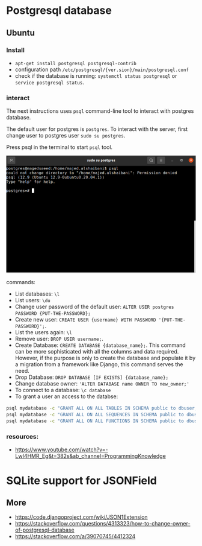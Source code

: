 # Postgresql database

## Ubuntu

### Install

- `apt-get install postgresql postgresql-contrib`
- configuration path `/etc/postgresql/{ver.sion}/main/postgresql.conf`
- check if the database is running: `systemctl status postgresql` or `service postgresql status`.

### interact

The next instructions uses `psql` command-line tool to interact with postgres database.

The default user for postgres is `postgres`. To interact with the server, first change user to postgres user `sudo su postgres`.

Press psql in the terminal to start `psql` tool.

![](imgs/databases/2021-12-28-09-52-40.png)

commands:

- List databases: `\l`
- List users: `\du`
- Change user password of the default user: `ALTER USER postgres PASSWORD {PUT-THE-PASSWORD};`
- Create new user: `CREATE USER {username} WITH PASSWORD '{PUT-THE-PASSWORD}';`.
- List the users again: `\l`
- Remove user: `DROP USER username;`.
- Create Database: `CREATE DATABASE {database_name};`. This command can be more sophisticated with all the columns and data required. However, if the purpose is only to create the database and populate it by a migration from a framework like Django, this command serves the need.
- Drop Database: `DROP DATABASE [IF EXISTS] {database_name};`
- Change database owner: `'ALTER DATABASE name OWNER TO new_owner;'`
- To connect to a database: `\c database`
- To grant a user an access to the databse:
 ```bash
 psql mydatabase -c "GRANT ALL ON ALL TABLES IN SCHEMA public to dbuser;"
 psql mydatabase -c "GRANT ALL ON ALL SEQUENCES IN SCHEMA public to dbuser;"
 psql mydatabase -c "GRANT ALL ON ALL FUNCTIONS IN SCHEMA public to dbuser;"
 ```

### resources:
- https://www.youtube.com/watch?v=-LwI4HMR_Eg&t=382s&ab_channel=ProgrammingKnowledge

# SQLite support for JSONField
## More
- https://code.djangoproject.com/wiki/JSON1Extension
- https://stackoverflow.com/questions/4313323/how-to-change-owner-of-postgresql-database
- https://stackoverflow.com/a/39070745/4412324
